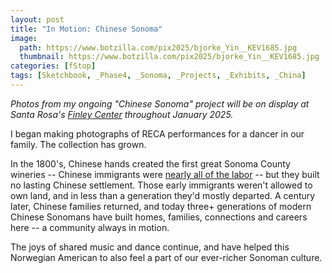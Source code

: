 ```yaml
---
layout: post
title: "In Motion: Chinese Sonoma"
image:
  path: https://www.botzilla.com/pix2025/bjorke_Yin__KEV1685.jpg
  thumbnail: https://www.botzilla.com/pix2025/bjorke_Yin__KEV1685.jpg
categories: [fStop]
tags: [Sketchbook, _Phase4, _Sonoma, _Projects, _Exhibits, _China]
---
```


_Photos from my ongoing "Chinese Sonoma" project will be on display at Santa Rosa's [Finley Center](https://www.srcity.org/2110/Finley-Community-Center) throughout January 2025._

<!--more-->

I began making photographs of RECA performances for a dancer in our family. The collection has grown.

In the 1800's, Chinese hands created the first great Sonoma County wineries -- Chinese immigrants were [nearly all of the labor](https://thisdayinwinehistory.com/forgotten-history-of-chinese-immigrants-sonoma/) -- but they built no lasting Chinese settlement. Those early immigrants weren't allowed to own land, and in less than a generation they'd mostly departed. A century later, Chinese families returned, and today three+ generations of modern Chinese Sonomans have built homes, families, connections and careers here -- a community always in motion.

The joys of shared music and dance continue, and have helped this Norwegian American to also feel a part of our ever-richer Sonoman culture.



